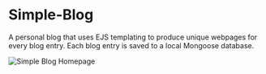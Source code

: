 # Simple-Blog
A personal blog that uses EJS templating to produce unique webpages for every blog entry. Each blog entry is saved to a local Mongoose database.

![Simple Blog Homepage](./Simple-Blog-Screenshot.png)